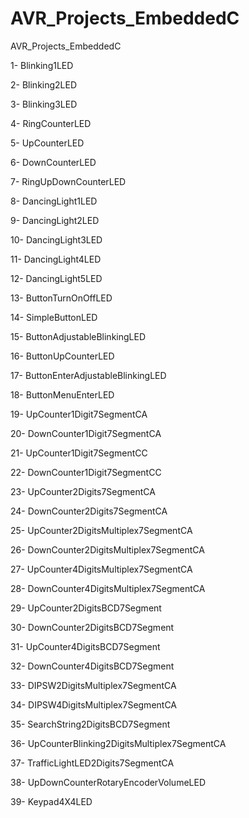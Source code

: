 # AVR_Projects_EmbeddedC
AVR_Projects_EmbeddedC

1- Blinking1LED

2- Blinking2LED

3- Blinking3LED

4- RingCounterLED

5- UpCounterLED

6- DownCounterLED

7- RingUpDownCounterLED

8- DancingLight1LED

9- DancingLight2LED

10- DancingLight3LED

11- DancingLight4LED

12- DancingLight5LED

13- ButtonTurnOnOffLED

14- SimpleButtonLED

15- ButtonAdjustableBlinkingLED

16- ButtonUpCounterLED

17- ButtonEnterAdjustableBlinkingLED

18- ButtonMenuEnterLED

19- UpCounter1Digit7SegmentCA

20- DownCounter1Digit7SegmentCA

21- UpCounter1Digit7SegmentCC

22- DownCounter1Digit7SegmentCC

23- UpCounter2Digits7SegmentCA

24- DownCounter2Digits7SegmentCA

25- UpCounter2DigitsMultiplex7SegmentCA

26- DownCounter2DigitsMultiplex7SegmentCA

27- UpCounter4DigitsMultiplex7SegmentCA

28- DownCounter4DigitsMultiplex7SegmentCA

29- UpCounter2DigitsBCD7Segment

30- DownCounter2DigitsBCD7Segment

31- UpCounter4DigitsBCD7Segment

32- DownCounter4DigitsBCD7Segment

33- DIPSW2DigitsMultiplex7SegmentCA

34- DIPSW4DigitsMultiplex7SegmentCA

35- SearchString2DigitsBCD7Segment

36- UpCounterBlinking2DigitsMultiplex7SegmentCA

37- TrafficLightLED2Digits7SegmentCA

38- UpDownCounterRotaryEncoderVolumeLED

39- Keypad4X4LED
